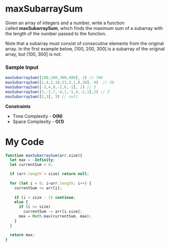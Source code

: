 # maxSubarraySum

Given an array of integers and a number, write a function called **maxSubarraySum**, which finds the maximum sum of a subarray with the length of the number passed to the function.

Note that a subarray must consist of *consecutive* elements from the original array. In the first example below, [100, 200, 300] is a subarray of the original array, but [100, 300] is not.

### Sample Input

```jsx
maxSubarraySum([100,200,300,400], 2) // 700
maxSubarraySum([1,4,2,10,23,3,1,0,20], 4)  // 39 
maxSubarraySum([-3,4,0,-2,6,-1], 2) // 5
maxSubarraySum([3,-2,7,-4,1,-1,4,-2,1],2) // 5
maxSubarraySum([2,3], 3) // null
```

**Constraints**

- Time Complexity - **O(N)**
- Space Complexity - **O(1)**

# My Code

```jsx
function maxSubarraySum(arr,size){
  let max = -Infinity;
  let currentSum = 0;

  if (arr.length < size) return null;
  
  for (let i = 0; i<arr.length; i++) {
    currentSum += arr[i];
    
    if (i < size - 1) continue;
    else {
      if (i >= size)
        currentSum -= arr[i-size];
      max = Math.max(currentSum, max);
    }
  }

  return max;
}
```

